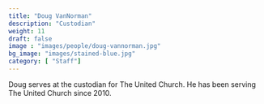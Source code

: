 ```yaml
---
title: "Doug VanNorman"
description: "Custodian"
weight: 11
draft: false
image : "images/people/doug-vannorman.jpg"
bg_image: "images/stained-blue.jpg"
category: [ "Staff"]
---
```


Doug serves at the custodian for The United Church. He has been serving The United Church since 2010.
